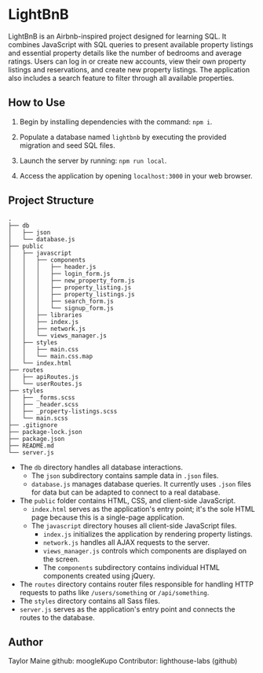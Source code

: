# LightBnB

LightBnB is an Airbnb-inspired project designed for learning SQL. It combines JavaScript with SQL queries to present available property listings and essential property details like the number of bedrooms and average ratings. Users can log in or create new accounts, view their own property listings and reservations, and create new property listings. The application also includes a search feature to filter through all available properties.

## How to Use

1. Begin by installing dependencies with the command: `npm i`.

2. Populate a database named `lightbnb` by executing the provided migration and seed SQL files.

3. Launch the server by running: `npm run local`.

4. Access the application by opening `localhost:3000` in your web browser.

## Project Structure

```
.
├── db
│   ├── json
│   └── database.js
├── public
│   ├── javascript
│   │   ├── components 
│   │   │   ├── header.js
│   │   │   ├── login_form.js
│   │   │   ├── new_property_form.js
│   │   │   ├── property_listing.js
│   │   │   ├── property_listings.js
│   │   │   ├── search_form.js
│   │   │   └── signup_form.js
│   │   ├── libraries
│   │   ├── index.js
│   │   ├── network.js
│   │   └── views_manager.js
│   ├── styles
│   │   ├── main.css
│   │   └── main.css.map
│   └── index.html
├── routes
│   ├── apiRoutes.js
│   └── userRoutes.js
├── styles  
│   ├── _forms.scss
│   ├── _header.scss
│   ├── _property-listings.scss
│   └── main.scss
├── .gitignore
├── package-lock.json
├── package.json
├── README.md
└── server.js
```

- The `db` directory handles all database interactions.
  - The `json` subdirectory contains sample data in `.json` files.
  - `database.js` manages database queries. It currently uses `.json` files for data but can be adapted to connect to a real database.
- The `public` folder contains HTML, CSS, and client-side JavaScript.
  - `index.html` serves as the application's entry point; it's the sole HTML page because this is a single-page application.
  - The `javascript` directory houses all client-side JavaScript files.
    - `index.js` initializes the application by rendering property listings.
    - `network.js` handles all AJAX requests to the server.
    - `views_manager.js` controls which components are displayed on the screen.
    - The `components` subdirectory contains individual HTML components created using jQuery.
- The `routes` directory contains router files responsible for handling HTTP requests to paths like `/users/something` or `/api/something`.
- The `styles` directory contains all Sass files.
- `server.js` serves as the application's entry point and connects the routes to the database.

## Author
Taylor Maine
github: moogleKupo
Contributor: lighthouse-labs (github)